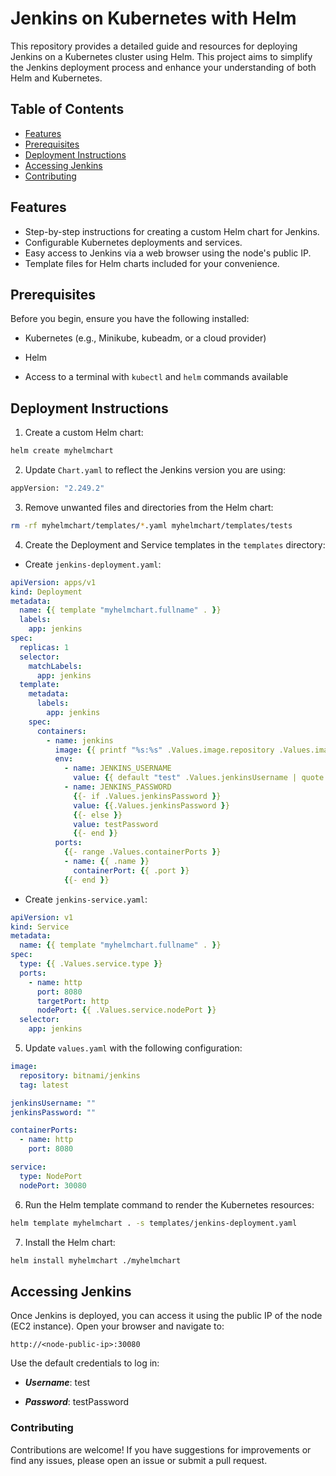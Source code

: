 # Jenkins on Kubernetes with Helm

This repository provides a detailed guide and resources for deploying Jenkins on a Kubernetes cluster using Helm. This project aims to simplify the Jenkins deployment process and enhance your understanding of both Helm and Kubernetes.


## Table of Contents
- [Features](#features)
- [Prerequisites](#prerequisites)
- [Deployment Instructions](#deployment-instructions)
- [Accessing Jenkins](#accessing-jenkins)
- [Contributing](#contributing)

## Features
- Step-by-step instructions for creating a custom Helm chart for Jenkins.
- Configurable Kubernetes deployments and services.
- Easy access to Jenkins via a web browser using the node's public IP.
- Template files for Helm charts included for your convenience.

## Prerequisites
Before you begin, ensure you have the following installed:

- Kubernetes (e.g., Minikube, kubeadm, or a cloud provider)

- Helm

- Access to a terminal with `kubectl` and `helm` commands available

## Deployment Instructions

1. Create a custom Helm chart:

```bash
helm create myhelmchart
```

2. Update `Chart.yaml` to reflect the Jenkins version you are using:

```bash
appVersion: "2.249.2"
```

3. Remove unwanted files and directories from the Helm chart:

```bash
rm -rf myhelmchart/templates/*.yaml myhelmchart/templates/tests
```

4. Create the Deployment and Service templates in the `templates` directory:

- Create `jenkins-deployment.yaml`:

```yaml
apiVersion: apps/v1
kind: Deployment 
metadata:
  name: {{ template "myhelmchart.fullname" . }}
  labels:
    app: jenkins 
spec:
  replicas: 1
  selector: 
    matchLabels:
      app: jenkins 
  template:
    metadata:
      labels:
        app: jenkins 
    spec:
      containers:
        - name: jenkins
          image: {{ printf "%s:%s" .Values.image.repository .Values.image.tag | quote }}
          env: 
            - name: JENKINS_USERNAME 
              value: {{ default "test" .Values.jenkinsUsername | quote }}
            - name: JENKINS_PASSWORD
              {{- if .Values.jenkinsPassword }}
              value: {{.Values.jenkinsPassword }}
              {{- else }}
              value: testPassword 
              {{- end }}
          ports:
            {{- range .Values.containerPorts }} 
            - name: {{ .name }}
              containerPort: {{ .port }}
            {{- end }}
```

- Create `jenkins-service.yaml`:

```yaml
apiVersion: v1
kind: Service
metadata:
  name: {{ template "myhelmchart.fullname" . }}
spec:
  type: {{ .Values.service.type }}
  ports:
    - name: http
      port: 8080
      targetPort: http
      nodePort: {{ .Values.service.nodePort }}
  selector:
    app: jenkins
```

5. Update `values.yaml` with the following configuration:

```yaml
image: 
  repository: bitnami/jenkins 
  tag: latest 

jenkinsUsername: ""
jenkinsPassword: ""

containerPorts:
  - name: http 
    port: 8080 

service:
  type: NodePort
  nodePort: 30080
```

6. Run the Helm template command to render the Kubernetes resources:

```bash
helm template myhelmchart . -s templates/jenkins-deployment.yaml
```

7. Install the Helm chart:

```bash 
helm install myhelmchart ./myhelmchart
```

## Accessing Jenkins

Once Jenkins is deployed, you can access it using the public IP of the node (EC2 instance). Open your browser and navigate to:

```vbnet
http://<node-public-ip>:30080
```

Use the default credentials to log in:

- ***Username***: test

- ***Password***: testPassword

### Contributing

Contributions are welcome! If you have suggestions for improvements or find any issues, please open an issue or submit a pull request.